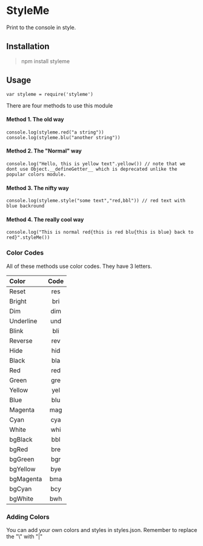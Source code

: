 # StyleMe
Print to the console in style.


## Installation
> npm install styleme

## Usage

``var styleme = require('styleme')``


There are four methods to use this module


#### Method 1. The old way
```
console.log(styleme.red("a string"))
console.log(styleme.blu("another string"))
```

#### Method 2. The "Normal" way

```
console.log("Hello, this is yellow text".yellow()) // note that we dont use Object.__defineGetter__ which is deprecated unlike the popular colors module.
```

#### Method 3. The nifty way

```
console.log(styleme.style("some text","red,bbl")) // red text with blue backround
```

#### Method 4. The really cool way

```
console.log("This is normal red{this is red blu{this is blue} back to red}".styleMe())
```

### Color Codes
All of these methods use color codes. They have 3 letters.

|   Color   |Code|
|:----------|:--:|
|Reset      |res |
|Bright     |bri |
|Dim        |dim |
|Underline  |und |
|Blink      |bli |
|Reverse    |rev |
|Hide       |hid |
|Black      |bla |
|Red        |red |
|Green      |gre |
|Yellow     |yel |
|Blue       |blu |
|Magenta    |mag |
|Cyan       |cya |
|White      |whi |
|bgBlack    |bbl |
|bgRed      |bre |
|bgGreen    |bgr |
|bgYellow   |bye |
|bgMagenta  |bma |
|bgCyan     |bcy |
|bgWhite    |bwh |


### Adding Colors

You can add your own colors and styles in styles.json. Remember to replace the "\\" with "|"

